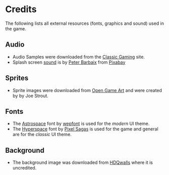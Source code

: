 # Credits

The following lists all external resources (fonts, graphics and sound) used in the game.

## Audio

* Audio Samples were downloaded from the [Classic Gaming](https://classicgaming.cc/classics/asteroids/sounds) site.
* Splash screen [sound](https://pixabay.com/sound-effects/tension-booster-03-253279/) is by [Peter Barbaix](https://pixabay.com/users/thefealdoproject-4574887/?utm_source=link-attribution&utm_medium=referral&utm_campaign=music&utm_content=253279) from [Pixabay](https://pixabay.com/sound-effects//?utm_source=link-attribution&utm_medium=referral&utm_campaign=music&utm_content=253279)

## Sprites

* Sprite images were downloaded from [Open Game Art](https://opengameart.org/content/asteroids-vector-style-sprites) and were created by by Joe Strout.

## Fonts

* The [Astrospace](https://www.fontspace.com/a-astro-space-font-f46028) font by [wepfont](https://wepfont.com/) is used for the *modern* UI theme.
* The [Hyperspace](https://www.dafont.com/hyperspace.font) font by [Pixel Sagas](http://www.pixelsagas.com/) is used for the game and general are for the *classic* UI theme.

## Background

* The background image was downloaded from [HDQwalls](https://hdqwalls.com/wallpaper/1920x1080/outer-digital-space) where it is uncredited.

